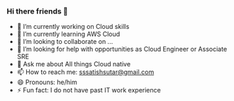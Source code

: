 ### Hi there friends 👋

<!--
**BSatishSutar/bsatishsutar** is a ✨ _special_ ✨ repository because its `README.md` (this file) appears on your GitHub profile.

Here are some ideas to get you started:
-->

- 🔭 I’m currently working on Cloud skills
- 🌱 I’m currently learning AWS Cloud
- 👯 I’m looking to collaborate on ...
- 🤔 I’m looking for help with opportunities as Cloud Engineer or Associate SRE
- 💬 Ask me about All things Cloud native
- 📫 How to reach me: sssatishsutar@gmail.com
- 😄 Pronouns: he/him
- ⚡ Fun fact: I do not have past IT work experience
